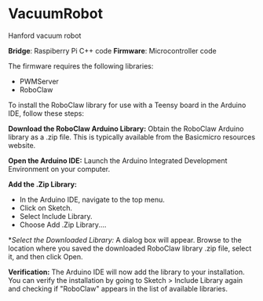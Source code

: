 # VacuumRobot
Hanford vacuum robot

**Bridge**: Raspiberry Pi C++ code
**Firmware**: Microcontroller code

The firmware requires the following libraries:

- PWMServer
- RoboClaw

To install the RoboClaw library for use with a Teensy board in the Arduino IDE, follow these steps:

**Download the RoboClaw Arduino Library:**
Obtain the RoboClaw Arduino library as a .zip file. This is typically available from the Basicmicro resources website.

**Open the Arduino IDE:**
Launch the Arduino Integrated Development Environment on your computer.

**Add the .Zip Library:**
- In the Arduino IDE, navigate to the top menu.
- Click on Sketch.
- Select Include Library.
- Choose Add .Zip Library....

**Select the Downloaded Library:*
A dialog box will appear. Browse to the location where you saved the downloaded RoboClaw library .zip file, select it, and then click Open.

**Verification:**
The Arduino IDE will now add the library to your installation. You can verify the installation by going to Sketch > Include Library again and checking if "RoboClaw" appears in the list of available libraries.

